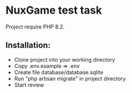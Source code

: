 # NuxGame test task

Project require PHP 8.2.

## Installation:

- Clone project into your working directory
- Copy .env.example => .env
- Create file database/database.sqlite
- Run "php artisan migrate" in project directory
- Start review
